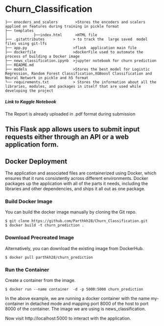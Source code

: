# Churn_Classification

```
├── enocders_and_scalers        >Stores the encoders and scalers applied on features during training in pickle format
├── templates   
│            ├──index.html      >HTML file
├── .gitattributes             > to track the  large saved  model files using git-lfs
├── app.py                     >flask  application main file
├── dockerfile                 >dockerFile used to automate the process of building a Docker image
├── news_classification.ipynb  >jupyter notebook for churn prediction
├── README.md    
├── models                     >Stores the best_model for Logistic Regression, Random Forest Classification,XGBoost Classification and Neural Network in pickle and h5 format
└── requirements.txt           > Stores the information about all the libraries, modules, and packages in itself that are used while developing the project
```

##### Link to Kaggle Notebook


The Report is already uploaded in .pdf format during submission

## This Flask app allows users to submit input requests either through an API or a web application form.

## Docker Deployment
The application and associated files are containerized using Docker, which ensures that it runs consistently across different environments. Docker packages up the application with all of the parts it needs, including the libraries and other dependencies, and ships it all out as one package.
### Build Docker Image
You can build the docker image manually by cloning the Git repo.
```
$ git clone https://github.com/Parthkh28/Churn_Classification.git
$ docker build -t churn_prediction .
```
### Download Precreated Image
Alternatively, you can download the existing image from DockerHub.
```
$ docker pull parthkh28/churn_prediction
```
### Run the Container
Create a container from the image.
```
$ docker run --name container  -d -p 5000:5000 churn_prediction
```
In the above example, we are running a docker container with the name my-container in detached mode and mapping port 8000 of the host to port 8000 of the container. The image we are using is news_classification.

Now visit http://localhost:5000 to interact with the application.
